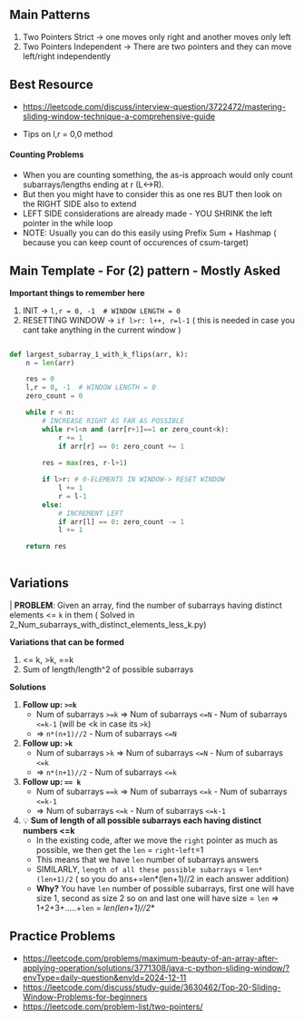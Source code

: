 ## Main Patterns
1. Two Pointers Strict -> one moves only right and another moves only left
2. Two Pointers Independent -> There are two pointers and they can move left/right independently


## Best Resource
- https://leetcode.com/discuss/interview-question/3722472/mastering-sliding-window-technique-a-comprehensive-guide


- Tips on l,r = 0,0 method

#### Counting Problems
- When you are counting something, the as-is approach would only count subarrays/lengths ending at r (L<->R).
- But then you might have to consider this as one res BUT then look on the RIGHT SIDE also to extend
- LEFT SIDE considerations are already made - YOU SHRINK the left pointer in the while loop
- NOTE: Usually you can do this easily using Prefix Sum + Hashmap ( because you can keep count of occurences of csum-target)

## Main Template - For (2) pattern - Mostly Asked
**Important things to remember here** <br>
1. INIT ->  `l,r = 0, -1  # WINDOW LENGTH = 0`
2. RESETTING WINDOW -> `if l>r: l++, r=l-1` ( this is needed in case you cant take anything in the current window )
   
```py

def largest_subarray_1_with_k_flips(arr, k):
    n = len(arr)

    res = 0
    l,r = 0, -1  # WINDOW LENGTH = 0
    zero_count = 0

    while r < n:
        # INCREASE RIGHT AS FAR AS POSSIBLE
        while r+1<n and (arr[r+1]==1 or zero_count<k):
            r += 1
            if arr[r] == 0: zero_count += 1
        
        res = max(res, r-l+1)

        if l>r: # 0-ELEMENTS IN WINDOW-> RESET WINDOW
            l += 1
            r = l-1
        else:
            # INCREMENT LEFT 
            if arr[l] == 0: zero_count -= 1
            l += 1

    return res
         
```

## Variations
|  **PROBLEM**: Given an array, find the number of subarrays having distinct elements <= `k` in them
 ( Solved in 2_Num_subarrays_with_distinct_elements_less_k.py)

**Variations that can be formed**<br>
1. <= k, >k, ==k
2. Sum of length/length^2 of possible subarrays


**Solutions** 
1. **Follow up: `>=k`**
    - Num of subarrays `>=k` => Num of subarrays `<=N` - Num of subarrays `<=k-1` (will be <k in case its `>k`)
    - => `n*(n+1)//2` - Num of subarrays `<=N`
2. **Follow up: `>k`**
    - Num of subarrays `>k` => Num of subarrays `<=N` - Num of subarrays `<=k` 
    - => `n*(n+1)//2` - Num of subarrays `<=k`
3. **Follow up: `== k`**
    - Num of subarrays `==k` => Num of subarrays `<=k` - Num of subarrays `<=k-1` 
    - => Num of subarrays `<=k` - Num of subarrays `<=k-1`
4. 💡 **Sum of length of all possible subarrays each having distinct numbers <=k**
    - In the existing code, after we move the `right` pointer as much as possible, we then get the `len` = `right`-`left`=1
    - This means that we have `len` number of subarrays answers
    - SIMILARLY, `length of all these possible subarrays` = `len*(len+1)/2` ( so you do ans+=len*(len+1)//2 in each answer addition)
    - **Why?** You have `len` number of possible subarrays, first one will have size 1, second as size 2 so on and last one will have size = `len` => 1+2+3+.....+`len`  = **len*(len+1)//2**


## Practice Problems
- https://leetcode.com/problems/maximum-beauty-of-an-array-after-applying-operation/solutions/3771308/java-c-python-sliding-window/?envType=daily-question&envId=2024-12-11
- https://leetcode.com/discuss/study-guide/3630462/Top-20-Sliding-Window-Problems-for-beginners
- https://leetcode.com/problem-list/two-pointers/